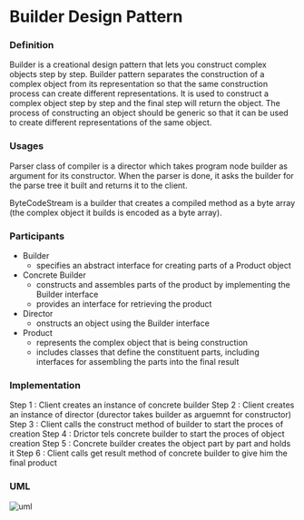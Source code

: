 # Builder Design Pattern

### Definition

Builder is a creational design pattern that lets you construct complex objects step by step. 
Builder pattern separates the construction of a complex object from its representation so that the same construction process can create different representations.
It is used to construct a complex object step by step and the final step will return the object. 
The process of constructing an object should be generic so that it can be used to create different representations of the same object.

### Usages

Parser class of compiler is a director which takes program node builder as argument for its constructor.
When the parser is done, it asks the builder for the parse tree it built and returns it to the client.

ByteCodeStream is a builder that creates a compiled method as a byte array (the complex object it builds is encoded as a byte array).

### Participants

- Builder
  - specifies an abstract interface for creating parts of a Product object
- Concrete Builder
  - constructs and assembles parts of the product by implementing the Builder interface
  - provides an interface for retrieving the product
- Director
  - onstructs an object using the Builder interface
- Product
  - represents the complex object that is being construction
  - includes classes that define the constituent parts, including interfaces for assembling the parts into the final result

### Implementation

Step 1 : Client creates an instance of concrete builder
Step 2 : Client creates an instance of director (durector takes builder as arguemnt for constructor)
Step 3 : Client calls the construct method of builder to start the proces of creation
Step 4 : Drictor tels concrete builder to start the proces of object creation
Step 5 : Concrete builder creates the object part by part and holds it
Step 6 : Client calls get result method of concrete builder to give him the final product

### UML

![uml](https://user-images.githubusercontent.com/45321513/196160517-65692f2d-797a-4698-a0d7-387fda8f6d10.jpeg)
